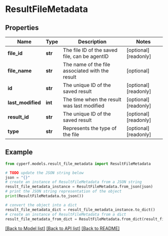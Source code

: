 # ResultFileMetadata


## Properties

Name | Type | Description | Notes
------------ | ------------- | ------------- | -------------
**file_id** | **str** | The file ID of the saved file, can be agentID | [optional] [readonly] 
**file_name** | **str** | The name of the file associated with the result | [optional] 
**id** | **str** | The unique ID of the saved result | [optional] [readonly] 
**last_modified** | **int** | The time when the result was last modified | [optional] [readonly] 
**result_id** | **str** | The unique ID of the saved result | [optional] [readonly] 
**type** | **str** | Represents the type of the file | [optional] [readonly] 

## Example

```python
from cyperf.models.result_file_metadata import ResultFileMetadata

# TODO update the JSON string below
json = "{}"
# create an instance of ResultFileMetadata from a JSON string
result_file_metadata_instance = ResultFileMetadata.from_json(json)
# print the JSON string representation of the object
print(ResultFileMetadata.to_json())

# convert the object into a dict
result_file_metadata_dict = result_file_metadata_instance.to_dict()
# create an instance of ResultFileMetadata from a dict
result_file_metadata_from_dict = ResultFileMetadata.from_dict(result_file_metadata_dict)
```
[[Back to Model list]](../README.md#documentation-for-models) [[Back to API list]](../README.md#documentation-for-api-endpoints) [[Back to README]](../README.md)


